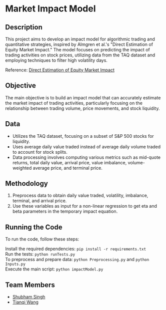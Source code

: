 # Market Impact Model

## Description

This project aims to develop an impact model for algorithmic trading and quantitative strategies, inspired by Almgren et al.'s "Direct Estimation of Equity Market Impact." The model focuses on predicting the impact of trading activities on stock prices, utilizing data from the TAQ dataset and employing techniques to filter high volatility days.

Reference: [Direct Estimation of Equity Market Impact](https://www.cis.upenn.edu/~mkearns/finread/costestim.pdf)

## Objective

The main objective is to build an impact model that can accurately estimate the market impact of trading activities, particularly focusing on the relationship between trading volume, price movements, and stock liquidity.

## Data

- Utilizes the TAQ dataset, focusing on a subset of S&P 500 stocks for liquidity.
- Uses average daily value traded instead of average daily volume traded to account for stock splits.
- Data processing involves computing various metrics such as mid-quote returns, total daily value, arrival price, value imbalance, volume-weighted average price, and terminal price.

## Methodology
1. Preprocess data to obtain daily value traded, volatility, imbalance, terminal, and arrival price.
2. Use these variables as input for a non-linear regression to get eta and beta parameters in the temporary impact equation.

## Running the Code
To run the code, follow these steps: <br>

Install the required dependencies: `pip install -r requirements.txt` <br>
Run the tests: `python runTests.py` <br>
To preprocess and prepare data: `python Preprocessing.py` and `python Inputs.py` <br>
Execute the main script: `python impactModel.py` <br>

## Team Members

- [Shubham Singh](https://github.com/ssnyu)
- [Tianqi Wang](https://github.com/foggyleo)
